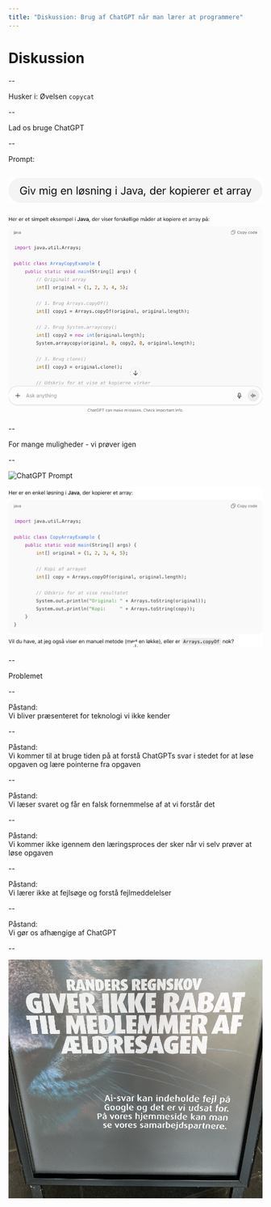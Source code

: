 ```yaml
---
title: "Diskussion: Brug af ChatGPT når man lærer at programmere"
---
```

<!-- .slide: class="cover-14" -->

# Diskussion

--

Husker i: Øvelsen `copycat`

--

Lad os bruge ChatGPT

--

Prompt:

![ChatGPT Prompt](img/chatgpt-prompt-1.png)
--

![ChatGPT Response](img/chatgpt-response-1.png)

--

For mange muligheder - vi prøver igen

--

![ChatGPT Prompt](img/chatgpt-prompt-2.png)

![ChatGPT Response](img/chatgpt-response-2.png)

--

Problemet

--

Påstand:  
Vi bliver præsenteret for teknologi vi ikke kender

--

Påstand:  
Vi kommer til at bruge tiden på at forstå ChatGPTs svar i stedet for at løse opgaven og lære pointerne fra opgaven

--

Påstand:  
Vi læser svaret og får en falsk fornemmelse af at vi forstår det

--

Påstand:  
Vi kommer ikke igennem den læringsproces der sker når vi selv prøver at løse opgaven

--

Påstand:  
Vi lærer ikke at fejlsøge og forstå fejlmeddelelser

--

Påstand:  
Vi gør os afhængige af ChatGPT

--

![Randers Regnskov](img/randers-regnskov.png)